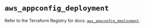 # `aws_appconfig_deployment`

Refer to the Terraform Registry for docs: [`aws_appconfig_deployment`](https://registry.terraform.io/providers/hashicorp/aws/5.89.0/docs/resources/appconfig_deployment).
